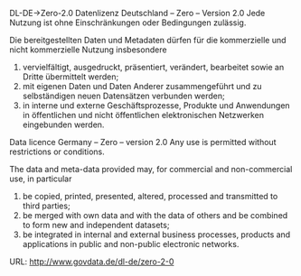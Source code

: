 DL-DE->Zero-2.0 Datenlizenz Deutschland – Zero – Version 2.0
Jede Nutzung ist ohne Einschränkungen oder Bedingungen zulässig.

Die bereitgestellten Daten und Metadaten dürfen für die kommerzielle und nicht kommerzielle Nutzung insbesondere

1. vervielfältigt, ausgedruckt, präsentiert, verändert, bearbeitet sowie an Dritte übermittelt werden;
2. mit eigenen Daten und Daten Anderer zusammengeführt und zu selbständigen neuen Datensätzen verbunden werden;
3. in interne und externe Geschäftsprozesse, Produkte und Anwendungen in öffentlichen und nicht öffentlichen elektronischen Netzwerken eingebunden werden.

Data licence Germany – Zero – version 2.0
Any use is permitted without restrictions or conditions.

The data and meta-data provided may, for commercial and non-commercial use, in particular

1. be copied, printed, presented, altered, processed and transmitted to third parties;
2. be merged with own data and with the data of others and be combined to form new and independent datasets;
3. be integrated in internal and external business processes, products and applications in public and non-public electronic networks.

URL: http://www.govdata.de/dl-de/zero-2-0
